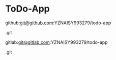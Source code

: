 # ToDo-App

github:git@github.com:YZNAISY993279/todo-app

.git

gitlab:git@gitlab.com:YZNAISY993279/todo-app

.git